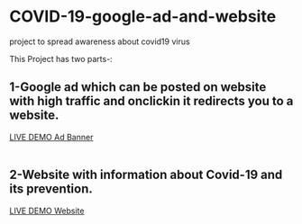 # COVID-19-google-ad-and-website
project to spread awareness about covid19 virus 

This Project has two parts-:
## 1-Google ad which can be posted on website with high traffic and onclickin it redirects you to a website.
<a href="https://abhijeet007rocks8.github.io/COVID-19-google-ad-and-website/COVID%2019%20BANNER/">LIVE DEMO Ad Banner</a><br><br>
## 2-Website with information about Covid-19 and its prevention.
<a href="https://abhijeet007rocks8.github.io/COVID-19-google-ad-and-website/COVID-19-google-ad-and-website/">LIVE DEMO Website</a>
